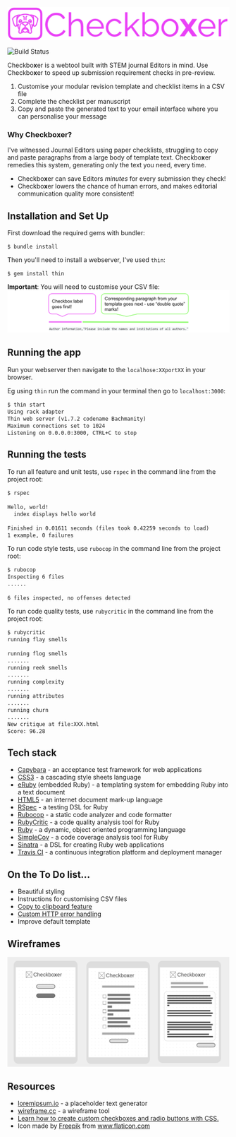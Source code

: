 ![Checkboxer](./public/images/header.png)

![Build Status](https://travis-ci.org/ruthmoog/checkboxer.svg?branch=master)

Checkbo**x**er is a webtool built with STEM journal Editors in mind.  Use Checkbo**x**er to speed up submission requirement checks in pre-review.

1. Customise your modular revision template and checklist items in a CSV file
2. Complete the checklist per manuscript
3. Copy and paste the generated text to your email interface where you can personalise your message

### Why Checkbo**x**er?
I've witnessed Journal Editors using paper checklists, struggling to copy and paste paragraphs from a large body of template text.  Checkbo**x**er remedies this system, generating only the text you need, every time.  

- Checkbo**x**er can save Editors _minutes_ for every submission they check!
- Checkbo**x**er lowers the chance of human errors, and makes editorial communication quality more consistent!

## Installation and Set Up

First download the required gems with bundler:
```console
$ bundle install
```

Then you'll need to install a webserver, I've used `thin`:
```console
$ gem install thin
```

**Important**: You will need to customise your CSV file:
![CSV guidelines](./public/images/csv_guidance.png)

## Running the app

Run your webserver then navigate to the `localhose:XXportXX` in your browser.

Eg using `thin` run the command in your terminal then go to `localhost:3000`:
```console
$ thin start
Using rack adapter
Thin web server (v1.7.2 codename Bachmanity)
Maximum connections set to 1024
Listening on 0.0.0.0:3000, CTRL+C to stop
```

## Running the tests

To run all feature and unit tests, use `rspec` in the command line from the project root:
```console
$ rspec

Hello, world!
  index displays hello world

Finished in 0.01611 seconds (files took 0.42259 seconds to load)
1 example, 0 failures
```

To run code style tests, use `rubocop` in the command line from the project root:
```console
$ rubocop
Inspecting 6 files
......

6 files inspected, no offenses detected
```

To run code quality tests, use `rubycritic` in the command line from the project root:
```console
$ rubycritic
running flay smells

running flog smells
.......
running reek smells
.......
running complexity
.......
running attributes
.......
running churn
.......
New critique at file:XXX.html
Score: 96.28
```

## Tech stack

- [Capybara](https://github.com/teamcapybara/capybara) - an acceptance test framework for web applications
- [CSS3](https://developer.mozilla.org/en-US/docs/Archive/CSS3) - a cascading style sheets language
- [eRuby](https://ruby-doc.org/stdlib-2.6.3/libdoc/erb/rdoc/ERB.html) (embedded Ruby) - a templating system for embedding Ruby into a text document
- [HTML5](https://w3.org/html/logo) - an internet document mark-up language
- [RSpec](https://rspec.info/) - a testing DSL for Ruby
- [Rubocop](https://rubocop.readthedocs.io/en/stable/) - a static code analyzer and code formatter
- [RubyCritic](https://github.com/whitesmith/rubycritic) - a code quality analysis tool for Ruby
- [Ruby](https://www.ruby-lang.org/en/) - a dynamic, object oriented programming language
- [SimpleCov](https://github.com/colszowka/simplecov) - a code coverage analysis tool for Ruby
- [Sinatra](http://sinatrarb.com/) - a DSL for creating Ruby web applications
- [Travis CI](https://travis-ci.org/) - a continuous integration platform and deployment manager

## On the To Do list...

- Beautiful styling
- Instructions for customising CSV files
- [Copy to clipboard feature](https://rubygems.org/gems/clipboard/versions/1.3.3)
- [Custom HTTP error handling](http://sinatrarb.com/intro.html#Error%20Handling)
- Improve default template

## Wireframes

![mobile first interface design](./public/images/wireframes.png)

## Resources

- [loremipsum.io](https://loremipsum.io/) - a placeholder text generator
- [wireframe.cc](https://wireframe.cc/) - a wireframe tool
- [Learn how to create custom checkboxes and radio buttons with CSS.](https://www.w3schools.com/howto/howto_css_custom_checkbox.asp)
- Icon made by [Freepik](https://www.flaticon.com/authors/freepik) from www.flaticon.com


